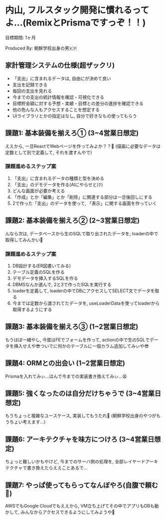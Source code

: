 # 内山, フルスタック開発に慣れるってよ...(RemixとPrismaですっぞ！！)
目標期間: 1ヶ月

Produced By: 朝鮮学校出身の男🇰🇵

## 家計管理システムの仕様(超ザックリ)
- 「支出」に含まれるデータは, 自由にが決めて良い
- 支出を記録できる
- 毎回の支出を見れる
- 今までの支出の統計情報を確認・可視化できる
- 目標貯金額に対する予想・実績・目標との差分の進捗を確認できる
- 他の色んな人もアクセスすることを想定する
- UIライブラリとかの指定はなし, 自分で好きなもの使ってもらう

## 課題1: 基本装備を揃えろ① (3~4営業日想定)
ええから, 一旦ReactでWebページを作ってみよか？？🤔
(描画に必要なデータは定数として別で定義して, それを渡すんやで)

### 課題進めるステップ案
1. 「支出」に含まれるデータの種類と型を決める
2. 「支出」のデモデータを作る(AIにやらせとけ)
3. どんな画面が必要か考える
4. 「作成」とか「編集」とか「削除」に関連する部分は一旦後回しにする
5. 2で作った「支出」のデータを使って, 「表示」に関する画面を作っていく

## 課題2: 基本装備を揃えろ② (2~3営業日想定)
んなら次は, データベースから生のSQLで取り出されたデータを, loaderの中で取得してみんかい😤

### 課題進めるステップ案
1. DB設計する(ER図書いてみる)
2. テーブル定義のSQLを作る
3. デモデータを挿入するSQLを作る
4. DBMSなんか選んで, 2と3で作ったSQLを実行する
5. loaderを定義して, loaderの中でDBにアクセスしてSELECT文でデータを取る
6. 今までは定数から渡されてたデータを, useLoaderDataを使ってloaderから取得するようにする

## 課題3: 基本装備を揃えろ③ (1~2営業日想定)
もうほぼ一緒やし, 今度はFEでフォームを作って, actionの中で生のSQLでデータを挿入せえや😎ついでに何かのテーブルに一個カラム追加してみぃや😎


## 課題4: ORMとの出会い (1~2営業日想定)
Prismaを入れてみぃ...ほんで今までの実装書き換えてみぃ...😩


## 課題5: 強くなったのは自分だけちゃうで (3~4営業日想定)
もうちょっと複雑なユースケース, 実装してもうたれ👊
(朝鮮学校出身のやつがもうちょい考えます...)


## 課題6: アーキテクチャを味方につけろ (3~4営業日想定)
ちょっと難しいかもやけど, 今までのサーバ側の処理を, 全部レイヤードアーキテクチャで書き換えたらええことあるで...

## 課題7: やっぱ使ってもらってなんぼやろ(自腹で頼む🙏)
AWSでもGoogle Cloudでもええから, VM立ち上げてその中でアプリもDBも動かして, みんなからアクセスできるようにしてみようや💪

